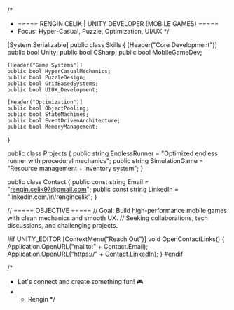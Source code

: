 /*
 * ===== RENGIN ÇELIK | UNITY DEVELOPER (MOBILE GAMES) =====
 * Focus: Hyper-Casual, Puzzle, Optimization, UI/UX
 */

[System.Serializable]
public class Skills {
    [Header("Core Development")]
    public bool Unity;
    public bool CSharp;
    public bool MobileGameDev;

    [Header("Game Systems")]
    public bool HyperCasualMechanics;
    public bool PuzzleDesign;
    public bool GridBasedSystems;
    public bool UIUX_Development;

    [Header("Optimization")]
    public bool ObjectPooling;
    public bool StateMachines;
    public bool EventDrivenArchitecture;
    public bool MemoryManagement;
}

public class Projects {
    public string EndlessRunner = "Optimized endless runner with procedural mechanics";
    public string SimulationGame = "Resource management + inventory system";
}

public class Contact {
    public const string Email = "rengin.celik97@gmail.com";
    public const string LinkedIn = "linkedin.com/in/rengincelik";
}

// ===== OBJECTIVE =====
// Goal: Build high-performance mobile games with clean mechanics and smooth UX.
// Seeking collaborations, tech discussions, and challenging projects.

#if UNITY_EDITOR
[ContextMenu("Reach Out")]
void OpenContactLinks() {
    Application.OpenURL("mailto:" + Contact.Email);
    Application.OpenURL("https://" + Contact.LinkedIn);
}
#endif

/* 
 * Let's connect and create something fun! 🎮
 * - Rengin
 */
